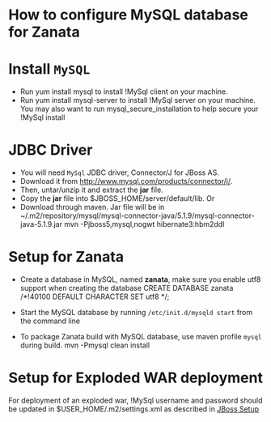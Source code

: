 # How to configure MySQL database for Zanata

# Install `MySQL`

- Run
    yum install mysql
 to install !MySql client on your machine.
- Run
    yum install mysql-server
 to install !MySql server on your machine. You may also want to run
    mysql_secure_installation
 to help secure your !MySql install


# JDBC Driver

- You will need `MySql` JDBC driver, Connector/J for JBoss AS.
- Download it from http://www.mysql.com/products/connector/j/.
- Then, untar/unzip it and extract the **jar** file.
- Copy the **jar** file into $JBOSS_HOME/server/default/lib.
  Or 
- Download through maven. Jar file will be in ~/.m2/repository/mysql/mysql-connector-java/5.1.9/mysql-connector-java-5.1.9.jar
    mvn -Pjboss5,mysql,nogwt hibernate3:hbm2ddl 

# Setup for Zanata

- Create a database in MySQL, named **zanata**, make sure you enable utf8 support when creating the database
      CREATE DATABASE zanata /*!40100 DEFAULT CHARACTER SET utf8 */;

- Start the MySQL database by running `/etc/init.d/mysqld start` from the command line

- To package Zanata build with MySQL database, use maven profile `mysql` during build.
    mvn -Pmysql clean install

# Setup for Exploded WAR deployment

For deployment of an exploded war, !MySql username and password should be updated in $USER_HOME/.m2/settings.xml as described in [JBoss Setup](http://code.google.com/p/flies/wiki/JBossSetup)